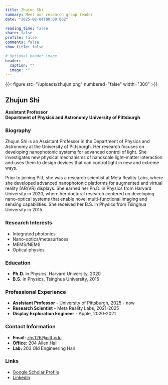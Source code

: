 ```yaml
---
title: Zhujun Shi
summary: Meet our research group leader
date: "2025-08-04T00:00:00Z"

reading_time: false
share: false
profile: false
comments: false
show_title: false

# Optional header image
header:
  caption: ""
  image: ""
---
```


{{< figure src="/uploads/zhujun.png" numbered="false" width="300" >}}

## Zhujun Shi
**Assistant Professor**  
**Department of Physics and Astronomy**
**University of Pittsburgh**

### Biography
Zhujun Shi is an Assistant Professor in the Department of Physics and Astronomy at the University of Pittsburgh. Her research focuses on developing nanophotonic systems for advanced control of light. She investigates new physical mechanisms of nanoscale light–matter interaction and uses them to design devices that can control light in new and extreme ways.

Prior to joining Pitt, she was a research scientist at Meta Reality Labs, where she developed advanced nanophotonic platforms for augmented and virtual reality (AR/VR) displays. She earned her Ph.D. in Physics from Harvard University in 2020, where her doctoral research centered on developing nano-optical systems that enable novel multi-functional imaging and sensing capabilities. She received her B.S. in Physics from Tsinghua University in 2015.

### Research Interests
- Integrated photonics
- Nano-optics/metasurfaces  
- MEMS/NEMS
- Optical physics

### Education
- **Ph.D.** in Physics, Harvard University, 2020
- **B.S.** in Physics, Tsinghua University, 2015

### Professional Experience
- **Assistant Professor** - University of Pittsburgh, 2025 - now
- **Research Scientist** - Meta Reality Labs, 2021-2025
- **Display Exploration Engineer** - Apple, 2020-2021

### Contact Information
- **Email:** zhs126@pitt.edu
- **Office:** 204 Allen Hall
- **Lab:** 203 Old Engineering Hall

### Links
- [Google Scholar Profile](https://scholar.google.com/citations?user=-_6K_O4AAAAJ&hl=en)
- [Linkedin](https://www.linkedin.com/in/zhujunshi/)
